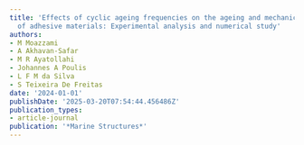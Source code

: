 ```yaml
---
title: 'Effects of cyclic ageing frequencies on the ageing and mechanical behaviour
  of adhesive materials: Experimental analysis and numerical study'
authors:
- M Moazzami
- A Akhavan-Safar
- M R Ayatollahi
- Johannes A Poulis
- L F M da Silva
- S Teixeira De Freitas
date: '2024-01-01'
publishDate: '2025-03-20T07:54:44.456486Z'
publication_types:
- article-journal
publication: '*Marine Structures*'
---
```

